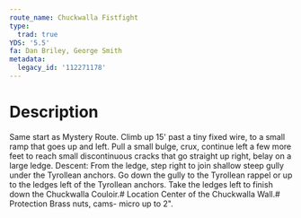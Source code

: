 ```yaml
---
route_name: Chuckwalla Fistfight
type:
  trad: true
YDS: '5.5'
fa: Dan Briley, George Smith
metadata:
  legacy_id: '112271178'
---
```

# Description
Same start as Mystery Route. Climb up 15' past a tiny fixed wire, to a small ramp that goes up and left. Pull a small bulge, crux, continue left a few more feet to reach small discontinuous cracks that go straight up right, belay on a large ledge. Descent: From the ledge, step right to join shallow steep gully under the Tyrollean anchors. Go down the gully to the Tyrollean rappel or up to the ledges left of the Tyrollean anchors. Take the ledges left to finish down the Chuckwalla Couloir.# Location
Center of the Chuckwalla Wall.# Protection
Brass nuts, cams- micro up to 2".